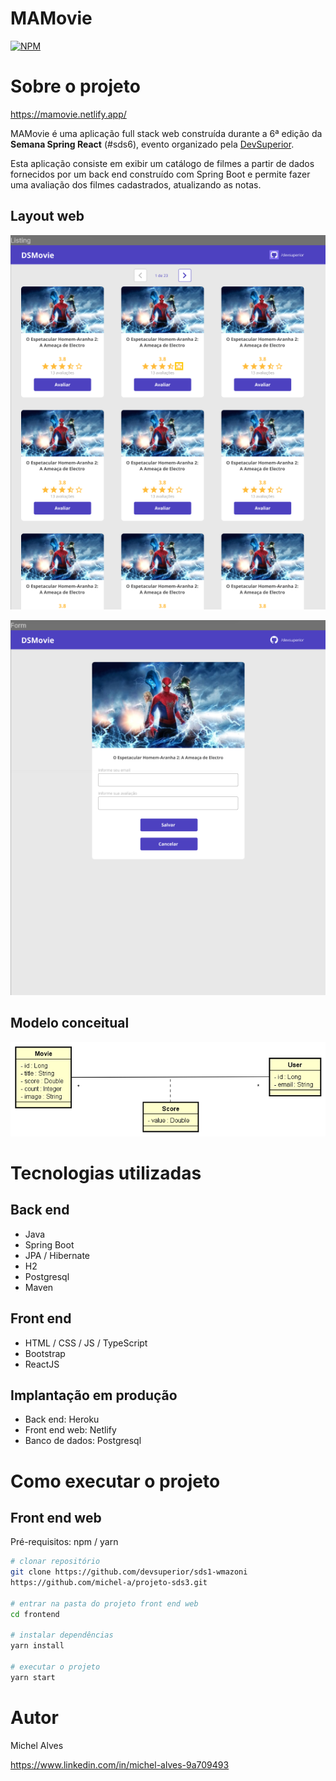 # MAMovie
[![NPM](https://img.shields.io/npm/l/react)](https://github.com/michel-a/dsmovie/blob/master/LICENSE) 

# Sobre o projeto

https://mamovie.netlify.app/

MAMovie é uma aplicação full stack web construída durante a 6ª edição da **Semana Spring React** (#sds6), evento organizado pela [DevSuperior](https://devsuperior.com "Site da DevSuperior").

Esta aplicação consiste em exibir um catálogo de filmes a partir de dados fornecidos por um back end construído com Spring Boot e permite fazer uma avaliação dos filmes cadastrados, atualizando as notas.

## Layout web
![Web 1](https://github.com/michel-a/dsmovie/blob/main/_assets/layout1.png)

![Web 2](https://github.com/michel-a/dsmovie/blob/main/_assets/layout2.png)

## Modelo conceitual
![Modelo Conceitual](https://github.com/michel-a/dsmovie/blob/main/_assets/modelo-dominio.png)

# Tecnologias utilizadas
## Back end
- Java
- Spring Boot
- JPA / Hibernate
- H2
- Postgresql
- Maven
## Front end
- HTML / CSS / JS / TypeScript
- Bootstrap
- ReactJS
## Implantação em produção
- Back end: Heroku
- Front end web: Netlify
- Banco de dados: Postgresql

# Como executar o projeto

## Front end web
Pré-requisitos: npm / yarn

```bash
# clonar repositório
git clone https://github.com/devsuperior/sds1-wmazoni
https://github.com/michel-a/projeto-sds3.git

# entrar na pasta do projeto front end web
cd frontend

# instalar dependências
yarn install

# executar o projeto
yarn start
```

# Autor

Michel Alves

https://www.linkedin.com/in/michel-alves-9a709493
